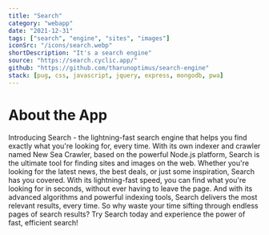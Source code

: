 ```yaml
---
title: "Search"
category: "webapp"
date: "2021-12-31"
tags: ["search", "engine", "sites", "images"]
iconSrc: "/icons/search.webp"
shortDescription: "It's a search engine"
source: "https://search.cyclic.app/"
github: "https://github.com/tharunoptimus/search-engine"
stack: [pug, css, javascript, jquery, express, mongodb, pwa]
---
```


# About the App

Introducing Search - the lightning-fast search engine that helps you find exactly what you're looking for, every time. With its own indexer and crawler named New Sea Crawler, based on the powerful Node.js platform, Search is the ultimate tool for finding sites and images on the web. Whether you're looking for the latest news, the best deals, or just some inspiration, Search has you covered. With its lightning-fast speed, you can find what you're looking for in seconds, without ever having to leave the page. And with its advanced algorithms and powerful indexing tools, Search delivers the most relevant results, every time. So why waste your time sifting through endless pages of search results? Try Search today and experience the power of fast, efficient search!
